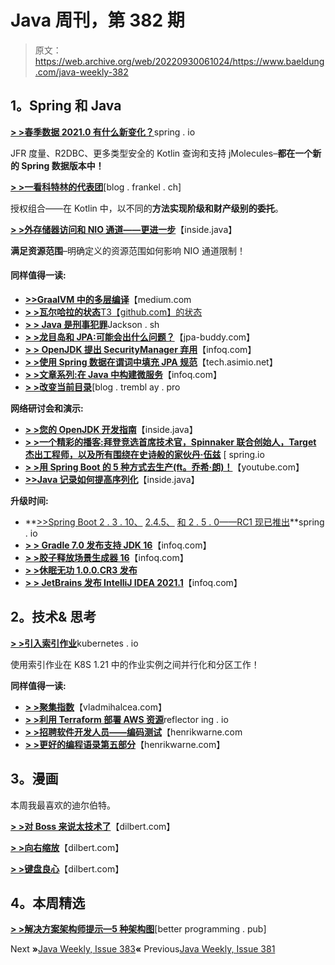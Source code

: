 # Java 周刊，第 382 期

> 原文：<https://web.archive.org/web/20220930061024/https://www.baeldung.com/java-weekly-382>

## 1。Spring 和 Java

[**> >春季数据 2021.0 有什么新变化？**](https://web.archive.org/web/20220626115836/https://spring.io/blog/2021/04/20/what-s-new-in-spring-data-2021-0)spring . io

JFR 度量、R2DBC、更多类型安全的 Kotlin 查询和支持 jMolecules–**都在一个新的 Spring 数据版本中！**

[**> >一看科特林的代表团**](https://web.archive.org/web/20220626115836/https://blog.frankel.ch/kotlin-delegation/)[blog . frankel . ch]

授权组合——在 Kotlin 中，以不同的**方法实现阶级和财产级别的委托**。

[**> >外存储器访问和 NIO 通道——更进一步**](https://web.archive.org/web/20220626115836/https://inside.java/2021/04/21/fma-and-nio-channels/)【inside.java】

**满足资源范围**–明确定义的资源范围如何影响 NIO 通道限制！

#### 同样值得一读:

*   [**>>GraalVM 中的多层编译**](https://web.archive.org/web/20220626115836/https://medium.com/graalvm/multi-tier-compilation-in-graalvm-5fbc65f92402)【medium.com
*   [**> >瓦尔哈拉的状态**T3【github.com】的状态](https://web.archive.org/web/20220626115836/https://github.com/openjdk/valhalla-docs/blob/main/site/design-notes/state-of-valhalla/03-vm-model.md)
*   [**> > Java 是刑事犯罪**](https://web.archive.org/web/20220626115836/https://jackson.sh/posts/2021-04-java-underrated/)Jackson . sh
*   [**> >龙目岛和 JPA:可能会出什么问题？**](https://web.archive.org/web/20220626115836/https://www.jpa-buddy.com/blog/lombok-and-jpa-what-may-go-wrong/)【jpa-buddy.com】
*   [**> > OpenJDK 提出 SecurityManager 弃用**](https://web.archive.org/web/20220626115836/https://www.infoq.com/news/2021/04/java-security-vote/)【infoq.com】
*   [**> >使用 Spring 数据在谓词中填充 JPA 规范**](https://web.archive.org/web/20220626115836/https://tech.asimio.net/2021/04/15/Padding-IN-predicates-using-Spring-Data-JPA-Specification.html)【tech.asimio.net】
*   [**> >文章系列:在 Java 中构建微服务**](https://web.archive.org/web/20220626115836/https://www.infoq.com/articles/building-microservices-in-java/)【infoq.com】
*   [**> >改变当前目录**](https://web.archive.org/web/20220626115836/http://blog.tremblay.pro/2021/04/currentdir.html)[blog . trembl ay . pro

**网络研讨会和演示:**

*   [**> >您的 OpenJDK 开发指南**](https://web.archive.org/web/20220626115836/https://inside.java/2021/04/12/odl16-openjdk-guide/)【inside.java】
*   [**> >一个精彩的播客:拜登竞选首席技术官，Spinnaker 联合创始人，Target 杰出工程师，以及所有围绕在史诗般的家伙丹·伍兹**](https://web.archive.org/web/20220626115836/https://spring.io/blog/2021/04/15/a-bootiful-podcast-biden-campaign-cto-spinnaker-cofounder-target-distinguished-engineer-and-all-around-epic-guy-dan-woods) [ spring.io
*   [**> >用 Spring Boot 的 5 种方式去生产(ft。乔希·朗)！**](https://web.archive.org/web/20220626115836/https://www.youtube.com/watch?v=DD_Q4jGJsZ0)【youtube.com】
*   [**>>Java 记录如何提高序列化**](https://web.archive.org/web/20220626115836/https://inside.java/2021/04/13/odl16-records-serialization/)【inside.java】

**升级时间:**

*   **[>>Spring Boot 2 . 3 . 10、](https://web.archive.org/web/20220626115836/https://spring.io/blog/2021/04/15/spring-boot-2-3-10-is-now-available) [2.4.5、](https://web.archive.org/web/20220626115836/https://spring.io/blog/2021/04/15/spring-boot-2-4-5-available-now) [和 2 . 5 . 0——RC1 现已推出](https://web.archive.org/web/20220626115836/https://spring.io/blog/2021/04/15/spring-boot-2-5-0-rc1-available-now)**spring . io
*   [**> > Gradle 7.0 发布支持 JDK 16**](https://web.archive.org/web/20220626115836/https://www.infoq.com/news/2021/04/gradle-releases-version-7)【infoq.com】
*   [**> >胶子释放场景生成器 16**](https://web.archive.org/web/20220626115836/https://www.infoq.com/news/2021/04/scene-builder-16/)【infoq.com】
*   [**> >休眠无功 1.0.0.CR3 发布**](https://web.archive.org/web/20220626115836/https://in.relation.to/2021/04/16/hibernate-reactive-1_0_0_CR3/)
*   [**> > JetBrains 发布 IntelliJ IDEA 2021.1**](https://web.archive.org/web/20220626115836/https://www.infoq.com/news/2021/04/intellij-idea-2021-released)【infoq.com】

## 2。技术& **思考**

[**> >引入索引作业**](https://web.archive.org/web/20220626115836/https://kubernetes.io/blog/2021/04/19/introducing-indexed-jobs/)kubernetes . io

使用索引作业在 K8S 1.21 中的作业实例之间并行化和分区工作！

**同样值得一读:**

*   [**> >聚集指数**](https://web.archive.org/web/20220626115836/https://vladmihalcea.com/clustered-index/)【vladmihalcea.com】
*   [**> >利用 Terraform 部署 AWS 资源**](https://web.archive.org/web/20220626115836/https://reflectoring.io/terraform-aws/)reflector ing . io
*   [**> >招聘软件开发人员——编码测试**](https://web.archive.org/web/20220626115836/https://henrikwarne.com/2021/04/19/recruiting-software-developers-coding-tests/)【henrikwarne.com
*   [**> >更好的编程语录第五部分**](https://web.archive.org/web/20220626115836/https://henrikwarne.com/2021/04/16/more-good-programming-quotes-part-5/)【henrikwarne.com】

## 3。漫画

本周我最喜欢的迪尔伯特。

[**> >对 Boss 来说太技术了**](https://web.archive.org/web/20220626115836/https://dilbert.com/strip/2021-04-17)【dilbert.com】

[**> >向右缩放**](https://web.archive.org/web/20220626115836/https://dilbert.com/strip/2021-04-20)【dilbert.com】

[**> >键盘良心**](https://web.archive.org/web/20220626115836/https://dilbert.com/strip/2021-04-22)【dilbert.com】

## 4。本周精选

**[> >解决方案架构师提示—5 种架构图](https://web.archive.org/web/20220626115836/https://betterprogramming.pub/solutions-architect-tips-the-5-types-of-architecture-diagrams-eb0c11996f9e)**[better programming . pub]

Next **»**[Java Weekly, Issue 383](/web/20220626115836/https://www.baeldung.com/java-weekly-383)**«** Previous[Java Weekly, Issue 381](/web/20220626115836/https://www.baeldung.com/java-weekly-381)